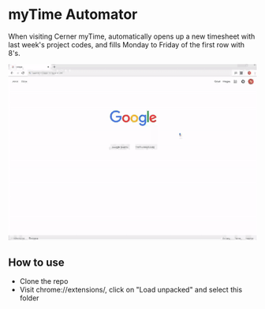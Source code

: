 # myTime Automator
When visiting Cerner myTime, automatically opens up a new timesheet with last week's project codes, and fills Monday to Friday of the first row with 8's.

![](imgs/demo.gif)

## How to use
* Clone the repo
* Visit chrome://extensions/, click on "Load unpacked" and select this folder